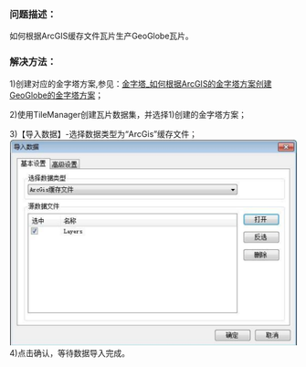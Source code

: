 ### 问题描述： ###
如何根据ArcGIS缓存文件瓦片生产GeoGlobe瓦片。


### 解决方法： ###
1)创建对应的金字塔方案,参见：[金字塔_如何根据ArcGIS的金字塔方案创建GeoGlobe的金字塔方案](https://github.com/GeoStar2018/GeoStarFAQ/blob/master/GeoGlobe/TileManager/%E7%93%A6%E7%89%87%E7%94%9F%E4%BA%A7/%E9%87%91%E5%AD%97%E5%A1%94_%E5%A6%82%E4%BD%95%E6%A0%B9%E6%8D%AEArcGIS%E7%9A%84%E9%87%91%E5%AD%97%E5%A1%94%E6%96%B9%E6%A1%88%E5%88%9B%E5%BB%BAGeoGlobe%E7%9A%84%E9%87%91%E5%AD%97%E5%A1%94%E6%96%B9%E6%A1%88.md)；

2)使用TileManager创建瓦片数据集，并选择1)创建的金字塔方案；    

3)【导入数据】-选择数据类型为“ArcGis”缓存文件；  
![](picture/p11.png)  
4)点击确认，等待数据导入完成。